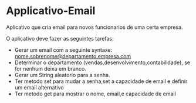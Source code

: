 # Applicativo-Email
Aplicativo que cria email para novos funcionarios de uma certa empresa.



O aplicativo deve fazer as seguintes tarefas:
* Gerar um email com a seguinte syntaxe: nome.sobrenome@departamento.empresa.com
* Determinar o departamento (vendas,desenvolvimento,contabilidade), se for nenhum deixa em branco.
* Gerar um String aleatorio para a senha.
* Ter metodo set para mudar a senha,set a capacidade de email e definir um email alternativo
* Ter metodo get para mostrar o nome, email,e capacidade de email
